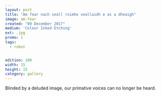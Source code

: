 ```yaml
---
layout: post
title: "Am fear nach seall roimhe seallaidh e as a dheaigh"
image: am-fear
created: "09 December 2017"
medium: 'Colour Inked Etching'
ext: .jpg
promo: 1
tags:
  - robot


edition: 100
width: 15
height: 15
category: gallery
---
```


Blinded by a deluded image, our primative voices can no longer be heard.
